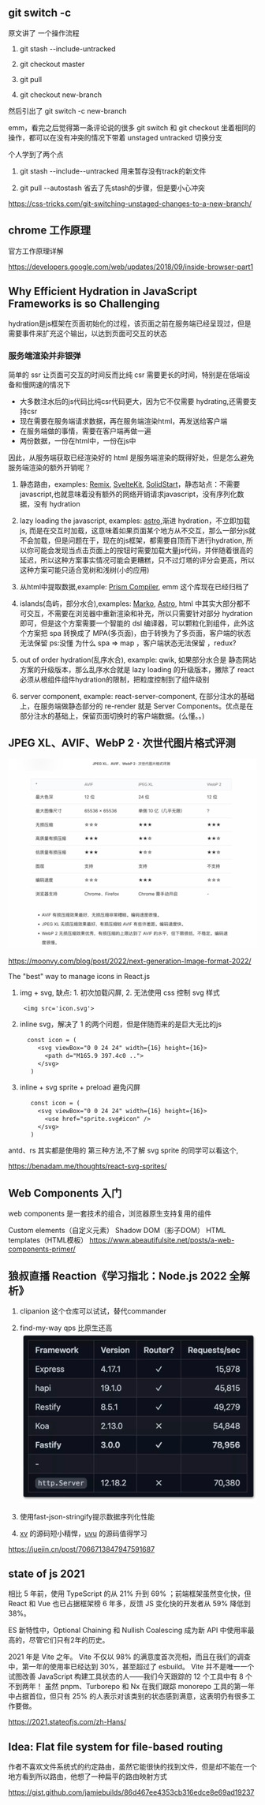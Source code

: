 ## git switch -c
原文讲了 一个操作流程
1.  git stash --include-untracked

2. git checkout master

3. git pull

4. git checkout new-branch

然后引出了 git switch -c new-branch

emm，看完之后觉得第一条评论说的很多 git switch 和 git checkout 坐着相同的操作，都可以在没有冲突的情况下带着 unstaged untracked 切换分支

个人学到了两个点

1. git stash --include--untracked 用来暂存没有track的新文件

2. git pull --autostash 省去了先stash的步骤，但是要小心冲突

https://css-tricks.com/git-switching-unstaged-changes-to-a-new-branch/

## chrome 工作原理


官方工作原理详解

https://developers.google.com/web/updates/2018/09/inside-browser-part1

## Why Efficient Hydration in JavaScript Frameworks is so Challenging


hydration是js框架在页面初始化的过程，该页面之前在服务端已经呈现过，但是需要事件来扩充这个输出，以达到页面可交互的状态

### 服务端渲染并非银弹
   简单的 ssr 让页面可交互的时间反而比纯 csr 需要更长的时间，特别是在低端设备和慢网速的情况下

- 大多数注水后的js代码比纯csr代码更大，因为它不仅需要 hydrating,还需要支持csr
- 现在需要在服务端请求数据，再在服务端渲染html，再发送给客户端
- 在服务端做的事情，需要在客户端再做一遍
- 两份数据，一份在html中，一份在js中

因此，从服务端获取已经渲染好的 html 是服务端渲染的既得好处，但是怎么避免服务端渲染的额外开销呢？

1. 静态路由，examples:  [Remix](https://remix.run/), [SvelteKit](https://kit.svelte.dev/), [SolidStart](https://github.com/solidjs/solid-start)，静态站点：不需要javascript,也就意味着没有额外的网络开销请求javascript，没有序列化数据，没有 hydration

2. lazy loading the javascript,  examples: [astro](https://astro.build/),渐进 hydration，不立即加载js, 而是在交互时加载，这意味着如果页面某个地方从不交互，那么一部分js就不会加载，但是问题在于，现在的js框架，都需要自顶而下进行hydration, 所以你可能会发现当点击页面上的按钮时需要加载大量js代码，并伴随着很高的延迟，所以这种方案事实情况可能会更糟糕，只不过灯塔的评分会更高，所以这种方案可能只适合宽树和浅树(小的应用)

3. 从html中提取数据,example: [Prism Compiler](https://github.com/kaleidawave/prism),  emm 这个库现在已经归档了

4. islands(岛屿，部分水合),examples:  [Marko](https://markojs.com/), [Astro](https://astro.build/), html 中其实大部分都不可交互，不需要在浏览器中重新渲染和补充，所以只需要针对部分 hydration 即可，但是这个方案需要一个智能的 dsl 编译器，可以颗粒化到组件，此外这个方案把 spa 转换成了 MPA(多页面)，由于转换为了多页面，客户端的状态无法保留  ps:没懂  为什么  spa => map ，客户端状态无法保留 ，redux?

5. out of order hydration(乱序水合), example: qwik, 如果部分水合是 静态网站方案的升级版本，那么乱序水合就是 lazy loading 的升级版本，撇除了 react 必须从根组件组件hydration的限制，把粒度控制到了组件级别
6. server component, example: react-server-component, 在部分注水的基础上，在服务端做静态部分的 re-render 就是 Server Components。优点是在部分注水的基础上，保留页面切换时的客户端数据。(么懂。。)

## JPEG XL、AVIF、WebP 2 · 次世代图片格式评测


![JJEprb](https://raw.githubusercontent.com/myNameIsDu/images/main/uPic/JJEprb.jpg?token=AMWV7K7YYZCDYXNKFE24N23CFYENG)

https://moonvy.com/blog/post/2022/next-generation-Image-format-2022/

The "best" way to manage icons in React.js


1. img + svg, 缺点: 1. 初次加载闪屏, 2. 无法使用 css 控制 svg 样式
    ```
     <img src='icon.svg'>
    ```
2. inline svg，解决了 1 的两个问题，但是伴随而来的是巨大无比的js
   ```
     const icon = (
        <svg viewBox="0 0 24 24" width={16} height={16}>
          <path d="M165.9 397.4c0 ..">
        </svg>
      )
    ```
3. inline + svg sprite + preload 避免闪屏
   ```
      const icon = (
        <svg viewBox="0 0 24 24" width={16} height={16}>
          <use href="sprite.svg#icon" />
        </svg>
      )
      ```
antd、rs 其实都是使用的 第三种方法,不了解 svg sprite 的同学可以看这个,


https://benadam.me/thoughts/react-svg-sprites/

## Web Components 入门


web components 是一套技术的组合，浏览器原生支持复用的组件

Custom elements（自定义元素）
Shadow DOM（影子DOM）
HTML templates（HTML模板）
https://www.abeautifulsite.net/posts/a-web-components-primer/

## 狼叔直播 Reaction《学习指北：Node.js 2022 全解析》


1. clipanion  这个仓库可以试试，替代commander

2. find-my-way qps 比原生还高
        ![EiDaak](https://raw.githubusercontent.com/myNameIsDu/images/main/uPic/EiDaak.jpg?token=AMWV7K42RTCCR2ZHUHS5BVDCFYEYC)

3. 使用fast-json-stringify提示数据序列化性能

4. [xv](https://github.com/typicode/xv) 的源码短小精悍，[uvu](https://github.com/lukeed/uvu) 的源码值得学习 

https://juejin.cn/post/7066713847947591687

## state of js 2021


相比 5 年前，使用 TypeScript 的从 21% 升到 69% ；前端框架虽然变化快，但 React 和 Vue 也已占据框架榜 6 年多，反馈 JS 变化快的开发者从 59% 降低到 38%。

ES 新特性中，Optional Chaining 和 Nullish Coalescing 成为新 API 中使用率最高的，尽管它们只有2年的历史。

2021 年是 Vite 之年。 Vite 不仅以 98% 的满意度首次亮相，而且在我们的调查中，第一年的使用率已经达到 30%，甚至超过了 esbuild。 Vite 并不是唯一一个试图改善 JavaScript 构建工具状态的人——我们今天跟踪的 12 个工具中有 8 个不到两年！ 虽然 pnpm、Turborepo 和 Nx 在我们跟踪 monorepo 工具的第一年中占据首位，但只有 25% 的人表示对该类别的状态感到满意，这表明仍有很多工作要做。

https://2021.stateofjs.com/zh-Hans/

## Idea: Flat file system for file-based routing


作者不喜欢文件系统式的约定路由，虽然它能很快的找到文件，但是却不能在一个地方看到所以路由，他想了一种扁平的路由映射方式



https://gist.github.com/jamiebuilds/86d467ee4353cb316edce8e69ad19237